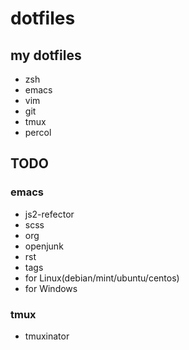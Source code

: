 # dotfiles

## my dotfiles

- zsh
- emacs
- vim
- git
- tmux
- percol

## TODO

### emacs

- js2-refector
- scss
- org
- openjunk
- rst
- tags
- for Linux(debian/mint/ubuntu/centos)
- for Windows

### tmux

- tmuxinator

